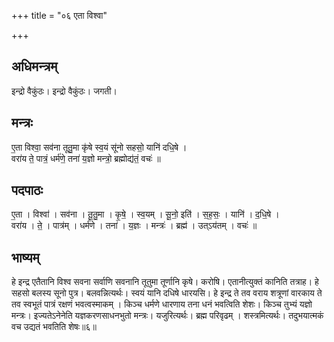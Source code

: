 +++
title = "०६ एता विश्वा"

+++
## अधिमन्त्रम्
इन्द्रो वैकुंठः। इन्द्रो वैकुंठः। जगती।

## मन्त्रः
ए॒ता विश्वा॒ सव॑ना तूतु॒मा कृ॑षे स्व॒यं सू॑नो सहसो॒ यानि॑ दधि॒षे ।  
वरा॑य ते॒ पात्रं॒ धर्म॑णे॒ तना॑ य॒ज्ञो मन्त्रो॒ ब्रह्मोद्य॑तं॒ वचः॑ ॥

## पदपाठः
ए॒ता । विश्वा॑ । सव॑ना । तू॒तु॒मा । कृ॒षे॒ । स्व॒यम् । सू॒नो॒ इति॑ । स॒ह॒सः॒ । यानि॑ । द॒धि॒षे ।  
वरा॑य । ते॒ । पात्र॑म् । धर्म॑णे । तना॑ । य॒ज्ञः । मन्त्रः॑ । ब्रह्म॑ । उत्ऽय॑तम् । वचः॑ ॥

## भाष्यम्
हे इन्द्र एतैतानि विश्व सवना सर्वाणि सवनानि तूतुमा तूर्णानि कृषे। करोषि। एतानीत्युक्तं कानिति तत्राह। हे सहसो बलस्य सूनो पुत्र। बलवन्नित्यर्थः। स्वयं यानि दधिषे धारयसि। हे इन्द्र ते तव वराय शत्रूणां वारकाय ते तव स्वभूतं पात्रं रक्षणं भवत्वस्माकम् । किञ्च धर्मणे धारणाय तना धनं भवत्विति शेशः। किञ्च तुभ्यं यज्ञो मन्त्रः। इज्यतेऽनेनेति यज्ञकरणसाधनभुतो मन्त्रः। यजुरित्यर्थः। ब्रह्म परिवृढम् । शस्त्रमित्यर्थः। तदुभयात्मकं वच उद्यतं भवतिति शेषः॥६॥